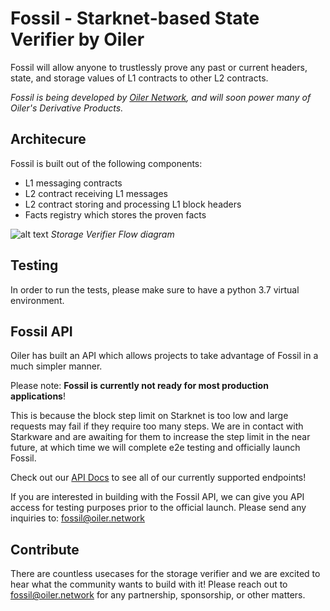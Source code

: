 # Fossil - Starknet-based State Verifier by Oiler

Fossil will allow anyone to trustlessly prove any past or current headers, state, and storage values of L1 contracts to other L2 contracts.

*Fossil is being developed by [Oiler Network](https://oiler.network), and will soon power many of Oiler's Derivative Products.*

## Architecure

Fossil is built out of the following components:

- L1 messaging contracts
- L2 contract receiving L1 messages
- L2 contract storing and processing L1 block headers
- Facts registry which stores the proven facts

![alt text](https://github.com/marcellobardus/starknet-l2-storage-verifier/blob/master/.github/storage-verifier.png?raw=true)
*Storage Verifier Flow diagram*

## Testing

In order to run the tests, please make sure to have a python 3.7 virtual environment.

## Fossil API

Oiler has built an API which allows projects to take advantage of Fossil in a much simpler manner.

Please note: **Fossil is currently not ready for most production applications**!

This is because the block step limit on Starknet is too low and large requests may fail if they require too many steps. We are in contact with Starkware and are awaiting for them to increase the step limit in the near future, at which time we will complete e2e testing and officially launch Fossil.

Check out our [API Docs](https://fossil.oiler.network/docs) to see all of our currently supported endpoints!

If you are interested in building with the Fossil API, we can give you API access for testing purposes prior to the official launch. Please send any inquiries to: <fossil@oiler.network>

## Contribute

There are countless usecases for the storage verifier and we are excited to hear what the community wants to build with it! Please reach out to <fossil@oiler.network> for any partnership, sponsorship, or other matters.
